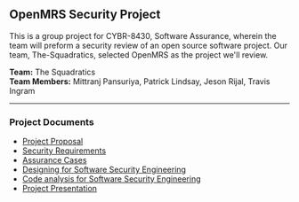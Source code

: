 ## OpenMRS Security Project

This is a group project for CYBR-8430, Software Assurance, wherein the team will preform a security review of an open source software project.  Our team, The-Squadratics, selected OpenMRS as the project we'll review.

__Team:__ The Squadratics  
__Team Members:__ Mittranj Pansuriya, Patrick Lindsay, Jeson Rijal, Travis Ingram

---

### Project Documents

* [Project Proposal](https://github.com/The-Squadratics/openMRS_security_project/blob/master/Project_proposal.md)
* [Security Requirements](https://github.com/The-Squadratics/openMRS_security_project/blob/master/Requirements.md)
* [Assurance Cases](https://github.com/The-Squadratics/openMRS_security_project/blob/master/Assurance_Cases.md)
* [Designing for Software Security Engineering](https://github.com/The-Squadratics/openMRS_security_project/blob/master/Designing%20for%20SSE.md)
* [Code analysis for Software Security Engineering](https://github.com/The-Squadratics/openMRS_security_project/blob/master/Code_Analysis_for_SSE.md)
* [Project Presentation](https://github.com/The-Squadratics/openMRS_security_project/blob/master/OpenMRS_Presentation.pdf)
